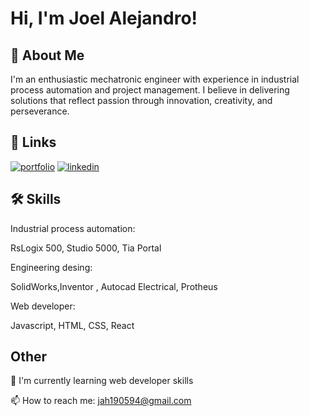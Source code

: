 
# Hi, I'm Joel Alejandro! 


## 🚀 About Me
I'm an enthusiastic mechatronic engineer with experience in industrial process automation and project management. I believe in delivering solutions that reflect passion through innovation, creativity, and perseverance.

## 🔗 Links
[![portfolio](https://img.shields.io/badge/my_portfolio-000?style=for-the-badge&logo=ko-fi&logoColor=white)](https://app.netlify.com/teams/bluecircuit/sites)
[![linkedin](https://img.shields.io/badge/linkedin-0A66C2?style=for-the-badge&logo=linkedin&logoColor=white)](https://www.linkedin.com/in/joel-alejandro-heredia-59b569156/)



## 🛠 Skills

Industrial process automation:

RsLogix 500, Studio 5000, Tia Portal

Engineering desing:

SolidWorks,Inventor , Autocad Electrical, Protheus

Web developer:

Javascript, HTML, CSS, React


## Other 

🧠 I'm currently learning web developer skills

📫 How to reach me:  jah190594@gmail.com



